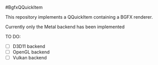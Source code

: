 #BgfxQQuickItem

This repository implements a QQuickItem containing a BGFX renderer.

Currently only the Metal backend has been implemented

TO DO:

- [ ] D3D11 backend
- [ ] OpenGL backend
- [ ] Vulkan backend